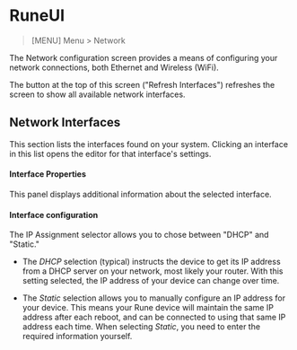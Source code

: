 # RuneUI

> [MENU] Menu > Network

The Network configuration screen provides a means of configuring your network connections, both Ethernet and Wireless (WiFi).

The button at the top of this screen ("Refresh Interfaces") refreshes the screen to show all available network interfaces.

## Network Interfaces

This section lists the interfaces found on your system. Clicking an interface in this list opens the editor for that interface's settings.

#### Interface Properties

This panel displays additional information about the selected interface.

#### Interface configuration

The IP Assignment selector allows you to chose between "DHCP" and "Static."

- The *DHCP* selection (typical) instructs the device to get its IP address from a DHCP server on your network, most likely your router. With this setting selected, the IP address of your device can change over time.

- The *Static* selection allows you to manually configure an IP address for your device. This means your Rune device will maintain the same IP address after each reboot, and can be connected to using that same IP address each time. When selecting *Static*, you need to enter the required information yourself.